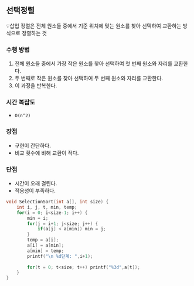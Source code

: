 ## 선택정렬

<aside>

💡삽입 정렬은 전체 원소들 중에서 기준 위치에 맞는 원소를 찾아 선택하여 교환하는 방식으로 정렬하는 것


### 수행 방법

1. 전체 원소들 중에서 가장 작은 원소를 찾아 선택하여 첫 번째 원소와 자리를 교환한다.
2. 두 번째로 작은 원소를 찾아 선택하여 두 번째 원소와 자리를 교환한다.
3. 이 과정을 반복한다. 

### 시간 복잡도

- `O(n^2)`

### 장점

- 구현이 간단하다.
- 비교 횟수에 비해 교환이 적다.

### 단점

- 시간이 오래 걸린다.
- 적응성이 부족하다.

```c
void SelectionSort(int a[], int size) {
	int i, j, t, min, temp;
	for(i = 0; i<size-1; i++) {
		min = i;
		for(j = i+1; j<size; j++) {
			if(a[j] < a[min]) min = j;
		}
		temp = a[i];
		a[i] = a[min];		
		a[min] = temp;
		printf("\n %d단계: ",i+1);
		
		for(t = 0; t<size; t++) printf("%3d",a[t]);
	}
}
```
